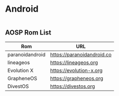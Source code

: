 # Android
```

```
## AOSP Rom List
| Rom      | URL |
| ----------- | ----------- |
| paranoidandroid      | https://paranoidandroid.co    |
| lineageos   | https://lineageos.org   |
| Evolution X      | https://evolution-x.org       |
| GrapheneOS   | https://grapheneos.org    |
| DivestOS      | https://divestos.org     |

